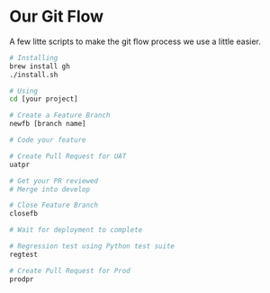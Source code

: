 # Our Git Flow

A few litte scripts to make the git flow process we use a little easier.

```sh
# Installing
brew install gh
./install.sh

# Using
cd [your project]

# Create a Feature Branch
newfb [branch name]

# Code your feature

# Create Pull Request for UAT
uatpr

# Get your PR reviewed
# Merge into develop

# Close Feature Branch
closefb

# Wait for deployment to complete

# Regression test using Python test suite
regtest

# Create Pull Request for Prod
prodpr
```
